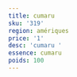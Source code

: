 ```yaml
---
title: cumaru 
sku: '319'
region: amériques
price: '1'
desc: 'cumaru '
essence: cumaru 
poids: 100
---
```

